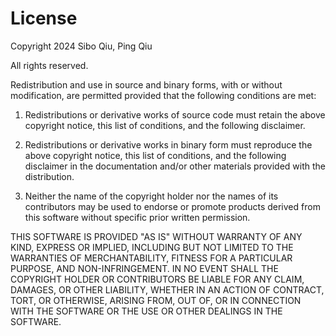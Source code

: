 # License  

Copyright 2024 Sibo Qiu, Ping Qiu

All rights reserved.  

Redistribution and use in source and binary forms, with or without 
modification, are permitted provided that the following conditions 
are met:  

1. Redistributions or derivative works of source code must retain the 
above copyright notice, this list of conditions, and the following disclaimer.

2. Redistributions or derivative works in binary form must reproduce 
the above copyright notice, this list of conditions, and the following 
disclaimer in the documentation and/or other materials provided with the distribution.

3. Neither the name of the copyright holder nor the names of its contributors 
may be used to endorse or promote products derived from this software without 
specific prior written permission.

THIS SOFTWARE IS PROVIDED "AS IS" WITHOUT WARRANTY OF ANY KIND, 
EXPRESS OR IMPLIED, INCLUDING BUT NOT LIMITED TO THE WARRANTIES 
OF MERCHANTABILITY, FITNESS FOR A PARTICULAR PURPOSE, AND NON-INFRINGEMENT. 
IN NO EVENT SHALL THE COPYRIGHT HOLDER OR CONTRIBUTORS BE LIABLE 
FOR ANY CLAIM, DAMAGES, OR OTHER LIABILITY, WHETHER IN AN ACTION 
OF CONTRACT, TORT, OR OTHERWISE, ARISING FROM, OUT OF, OR IN CONNECTION 
WITH THE SOFTWARE OR THE USE OR OTHER DEALINGS IN THE SOFTWARE.  
